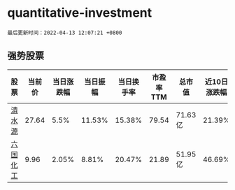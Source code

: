# quantitative-investment

`最后更新时间：2022-04-13 12:07:21 +0800`

## 强势股票

|股票|当前价|当日涨跌幅|当日振幅|当日换手率|市盈率TTM|总市值|近10日涨跌幅|
|----|----|----|----|----|----|----|----|
|[清水源](https://xueqiu.com/S/SZ300437)|27.64|5.5%|11.53%|15.38%|79.54|71.63亿|21.39%|
|[六国化工](https://xueqiu.com/S/SH600470)|9.96|2.05%|8.81%|20.47%|21.89|51.95亿|46.69%|
